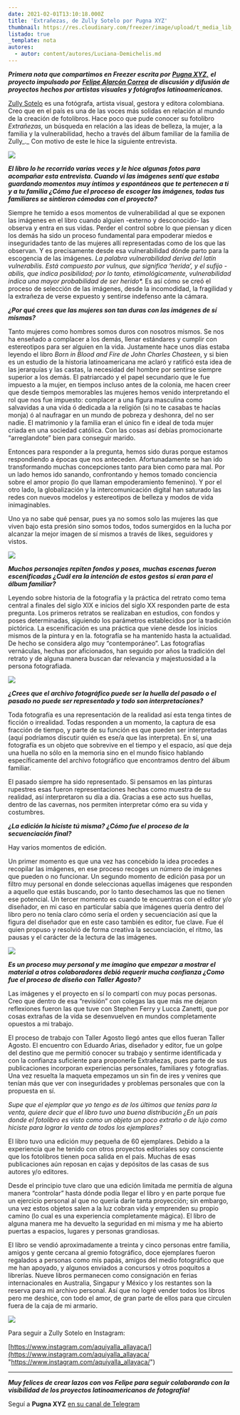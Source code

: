 ```yaml
---
date: 2021-02-01T13:10:18.000Z
title: 'Extrañezas, de Zully Sotelo por Pugna XYZ'
thumbnail: https://res.cloudinary.com/freezer/image/upload/t_media_lib_thumb/v1612185217/2021/1_xwEzuaKS6itfzEuzygNZww_pugblu.jpg
listado: true
_template: nota
autores:
  - autor: content/autores/Luciana-Demichelis.md
---
```


**_Primera nota que compartimos en Freezer escrita por_** [**_Pugna XYZ,_**](https://pugnaxyz.medium.com/) **_el proyecto impulsado por_** [**_Felipe Alarcón Correa_**](https://www.instagram.com/felipeacn/) **_de discusión y difusión de proyectos hechos por artistas visuales y fotógrafos latinoamericanos._**

[Zully Sotelo](https://www.instagram.com/zullynka/) es una fotógrafa, artista visual, gestora y editora colombiana. Creo que en el país es una de las voces más solidas en relación al mundo de la creación de fotolibros. Hace poco que pude conocer su fotolibro _Extrañezas,_ un búsqueda en relación a las ideas de belleza, la mujer, a la familia y la vulnerabilidad, hecho a través del álbum familiar de la familia de Zully_._ Con motivo de este le hice la siguiente entrevista.

![](https://miro.medium.com/max/700/1*3KnSWE553doLp34rr9OEVw.jpeg)

**_El libro lo he recorrido varias veces y le hice algunas fotos para acompañar esta entrevista. Cuando vi las imágenes sentí que estaba guardando momentos muy íntimos y espontáneos que te pertenecen a ti y a tu familia ¿Cómo fue el proceso de escoger las imágenes, todas tus familiares se sintieron cómodas con el proyecto?_**

Siempre he temido a esos momentos de vulnerabilidad al que se exponen las imágenes en el libro cuando alguien -externo y desconocido- las observa y entra en sus vidas. Perder el control sobre lo que piensan y dicen los demás ha sido un proceso fundamental para empoderar miedos e inseguridades tanto de las mujeres allí representadas como de los que las observan. Y es precisamente desde esa vulnerabilidad dónde parto para la escogencia de las imágenes. _La palabra vulnerabilidad deriva del latín vulnerabilis. Está compuesto por vulnus, que significa ‘herida’, y el sufijo -abilis, que indica posibilidad; por lo tanto, etimológicamente, vulnerabilidad indica una mayor probabilidad de ser herido*._ Es así cómo se creó el proceso de selección de las imágenes, desde la incomodidad, la fragilidad y la extrañeza de verse expuesto y sentirse indefenso ante la cámara.

**_¿Por qué crees que las mujeres son tan duras con las imágenes de sí mismas?_**

Tanto mujeres como hombres somos duros con nosotros mismos. Se nos ha enseñado a complacer a los demás, llenar estándares y cumplir con estereotipos para ser alguien en la vida. Justamente hace unos días estaba leyendo el libro _Born in Blood and Fire de John Charles Chasteen_, y si bien es un estudio de la historia latinoamericana me aclaró y ratificó esta idea de las jerarquías y las castas, la necesidad del hombre por sentirse siempre superior a los demás. El patriarcado y el papel secundario que le fue impuesto a la mujer, en tiempos incluso antes de la colonia, me hacen creer que desde tiempos memorables las mujeres hemos venido interpretando el rol que nos fue impuesto: complacer a una figura masculina como salvavidas a una vida ó dedicada a la religión (si no te casabas te hacías monja) ó al naufragar en un mundo de pobreza y deshonra, del no ser nadie. El matrimonio y la familia eran el único fin e ideal de toda mujer criada en una sociedad católica. Con las cosas así debías promocionarte “arreglandote” bien para conseguir marido.

Entonces para responder a la pregunta, hemos sido duras porque estamos respondiendo a épocas que nos anteceden. Afortunadamente se han ido transformando muchas concepciones tanto para bien como para mal. Por un lado hemos ido sanando, confrontando y hemos tomado conciencia sobre el amor propio (lo que llaman empoderamiento femenino). Y por el otro lado, la globalización y la intercomunicación digital han saturado las redes con nuevos modelos y estereotipos de belleza y modos de vida inimaginables.

Uno ya no sabe qué pensar, pues ya no somos solo las mujeres las que viven bajo esta presión sino somos todos, todos sumergidos en la lucha por alcanzar la mejor imagen de sí mismos a través de likes, seguidores y vistos.

![](https://miro.medium.com/max/700/1*xwEzuaKS6itfzEuzygNZww.jpeg)

**_Muchos personajes repiten fondos y poses, muchas escenas fueron escenificadas ¿Cuál era la intención de estos gestos si eran para el álbum familiar?_**

Leyendo sobre historia de la fotografía y la práctica del retrato como tema central a finales del siglo XIX e inicios del siglo XX responden parte de esta pregunta. Los primeros retratos se realizaban en estudios, con fondos y poses determinadas, siguiendo los parámetros establecidos por la tradición pictórica. La escenificación es una práctica que viene desde los inicios mismos de la pintura y en la. fotografía se ha mantenido hasta la actualidad. De hecho se considera algo muy “contemporáneo”. Las fotografías vernáculas, hechas por aficionados, han seguido por años la tradición del retrato y de alguna manera buscan dar relevancia y majestuosidad a la persona fotografiada.

![](https://miro.medium.com/max/700/1*JuOSVuJ2Gqpfs-HET3IVBQ.jpeg)

**_¿Crees que el archivo fotográfico puede ser la huella del pasado o el pasado no puede ser representado y todo son interpretaciones?_**

Toda fotografía es una representación de la realidad así esta tenga tintes de ficción o irrealidad. Todas responden a un momento, la captura de esa fracción de tiempo, y parte de su función es que pueden ser interpretadas (aquí podríamos discutir quién es ese/a que las interpreta). En sí, una fotografía es un objeto que sobrevive en el tiempo y el espacio, así que deja una huella no sólo en la memoria sino en el mundo físico hablando específicamente del archivo fotográfico que encontramos dentro del álbum familiar.

El pasado siempre ha sido representado. Si pensamos en las pinturas rupestres esas fueron representaciones hechas como muestra de su realidad, así interpretaron su día a día. Gracias a ese acto sus huellas, dentro de las cavernas, nos permiten interpretar cómo era su vida y costumbres.

**_¿La edición la hiciste tú misma? ¿Cómo fue el proceso de la secuenciación final?_**

Hay varios momentos de edición.

Un primer momento es que una vez has concebido la idea procedes a recopilar las imágenes, en ese proceso recoges un número de imágenes que pueden o no funcionar. Un segundo momento de edición pasa por un filtro muy personal en donde seleccionas aquellas imágenes que responden a aquello que estás buscando, por lo tanto desechamos las que no tienen ese potencial. Un tercer momento es cuando te encuentras con el editor y/o diseñador, en mi caso en particular sabía que imágenes quería dentro del libro pero no tenía claro cómo sería el orden y secuenciación así que la figura del diseñador que en este caso también es editor, fue clave. Fue él quien propuso y resolvió de forma creativa la secuenciación, el ritmo, las pausas y el carácter de la lectura de las imágenes.

![](https://miro.medium.com/max/700/1*Pz9_H-fsIsCJMUG7vb1Pog.jpeg)

**_Es un proceso muy personal y me imagino que empezar a mostrar el material a otros colaboradores debió requerir mucha confianza ¿Como fue el proceso de diseño con Taller Agosto?_**

Las imágenes y el proyecto en sí lo compartí con muy pocas personas. Creo que dentro de esa “revisión” con colegas las que más me dejaron reflexiones fueron las que tuve con Stephen Ferry y Lucca Zanetti, que por cosas extrañas de la vida se desenvuelven en mundos completamente opuestos a mi trabajo.

El proceso de trabajo con Taller Agosto llegó antes que ellos fueran Taller Agosto. El encuentro con Eduardo Arias, diseñador y editor, fue un golpe del destino que me permitió conocer su trabajo y sentirme identificada y con la confianza suficiente para proponerle Extrañezas, pues parte de sus publicaciones incorporan experiencias personales, familiares y fotografías. Una vez resuelta la maqueta empezamos un sin fin de ires y venires que tenían más que ver con inseguridades y problemas personales que con la propuesta en sí.

_Supe que el ejemplar que yo tengo es de los últimos que tenías para la venta, quiere decir que el libro tuvo una buena distribución ¿En un país donde el fotolibro es visto como un objeto un poco extraño o de lujo como hiciste para lograr la venta de todos los ejemplares?_

El libro tuvo una edición muy pequeña de 60 ejemplares. Debido a la experiencia que he tenido con otros proyectos editoriales soy consciente que los fotolibros tienen poca salida en el país. Muchas de esas publicaciones aún reposan en cajas y depósitos de las casas de sus autores y/o editores.

Desde el principio tuve claro que una edición limitada me permitía de alguna manera “controlar” hasta dónde podía llegar el libro y en parte porque fue un ejercicio personal al que no quería darle tanta proyección; sin embargo, una vez estos objetos salen a la luz cobran vida y emprenden su propio camino (lo cual es una experiencia completamente mágica). El libro de alguna manera me ha devuelto la seguridad en mi misma y me ha abierto puertas a espacios, lugares y personas grandiosas.

El libro se vendió aproximadamente a treinta y cinco personas entre familia, amigos y gente cercana al gremio fotográfico, doce ejemplares fueron regalados a personas como mis papás, amigos del medio fotográfico que me han apoyado, y algunos enviados a concursos y otros poquitos a librerías. Nueve libros permanecen como consignación en ferias internacionales en Australia, Singapur y México y los restantes son la reserva para mi archivo personal. Así que no logré vender todos los libros pero me deshice, con todo el amor, de gran parte de ellos para que circulen fuera de la caja de mi armario.

![](https://miro.medium.com/max/700/1*NLuvKqxWnVnbZzsKHIIdkA.jpeg)

Para seguir a Zully Sotelo en Instagram:

[https://www.instagram.com/aquiyalla_allayaca/](https://www.instagram.com/aquiyalla_allayaca/ "https://www.instagram.com/aquiyalla_allayaca/")

***

**_Muy felices de crear lazos con vos Felipe para seguir colaborando con la visibilidad de los proyectos latinoamericanos de fotografía!_**

Seguí a **Pugna XYZ** [en su canal de Telegram](https://web.telegram.org/#/im?p=@pugnaXYZ)
